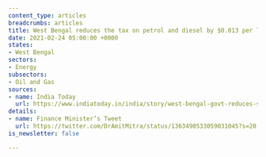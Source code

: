 ```yaml
---
content_type: articles
breadcrumbs: articles
title: West Bengal reduces the tax on petrol and diesel by $0.013 per liter
date: 2021-02-24 05:00:00 +0000
states:
- West Bengal
sectors:
- Energy
subsectors:
- Oil and Gas
sources:
- name: India Today
  url: https://www.indiatoday.in/india/story/west-bengal-govt-reduces-state-tax-on-petrol-diesel-by-rs-1-per-litre-1771593-2021-02-21
details:
- name: Finance Minister’s Tweet
  url: https://twitter.com/DrAmitMitra/status/1363490533059031045?s=20
is_newsletter: false

---
```

